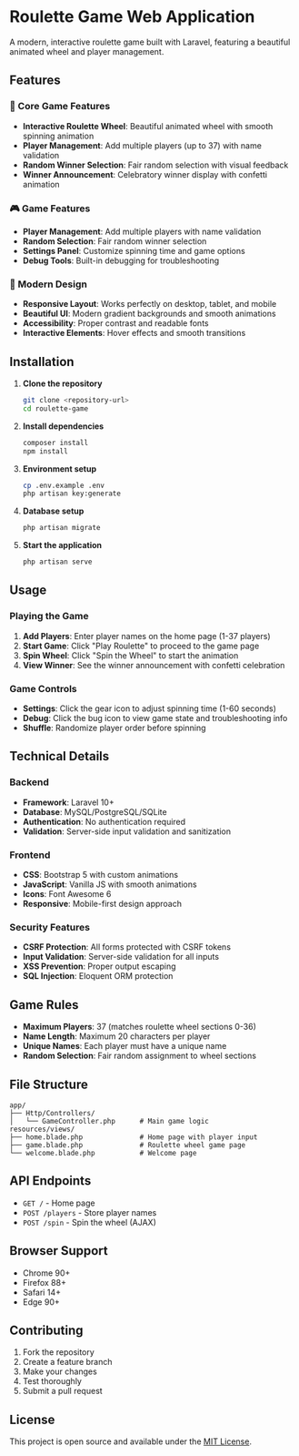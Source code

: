 # Roulette Game Web Application

A modern, interactive roulette game built with Laravel, featuring a beautiful animated wheel and player management.

## Features

### 🎯 Core Game Features
- **Interactive Roulette Wheel**: Beautiful animated wheel with smooth spinning animation
- **Player Management**: Add multiple players (up to 37) with name validation
- **Random Winner Selection**: Fair random selection with visual feedback
- **Winner Announcement**: Celebratory winner display with confetti animation

### 🎮 Game Features
- **Player Management**: Add multiple players with name validation
- **Random Selection**: Fair random winner selection
- **Settings Panel**: Customize spinning time and game options
- **Debug Tools**: Built-in debugging for troubleshooting

### 📱 Modern Design
- **Responsive Layout**: Works perfectly on desktop, tablet, and mobile
- **Beautiful UI**: Modern gradient backgrounds and smooth animations
- **Accessibility**: Proper contrast and readable fonts
- **Interactive Elements**: Hover effects and smooth transitions

## Installation

1. **Clone the repository**
   ```bash
   git clone <repository-url>
   cd roulette-game
   ```

2. **Install dependencies**
   ```bash
   composer install
   npm install
   ```

3. **Environment setup**
   ```bash
   cp .env.example .env
   php artisan key:generate
   ```

4. **Database setup**
   ```bash
   php artisan migrate
   ```

5. **Start the application**
   ```bash
   php artisan serve
   ```

## Usage

### Playing the Game

1. **Add Players**: Enter player names on the home page (1-37 players)
2. **Start Game**: Click "Play Roulette" to proceed to the game page
3. **Spin Wheel**: Click "Spin the Wheel" to start the animation
4. **View Winner**: See the winner announcement with confetti celebration

### Game Controls

- **Settings**: Click the gear icon to adjust spinning time (1-60 seconds)
- **Debug**: Click the bug icon to view game state and troubleshooting info
- **Shuffle**: Randomize player order before spinning

## Technical Details

### Backend
- **Framework**: Laravel 10+
- **Database**: MySQL/PostgreSQL/SQLite
- **Authentication**: No authentication required
- **Validation**: Server-side input validation and sanitization

### Frontend
- **CSS**: Bootstrap 5 with custom animations
- **JavaScript**: Vanilla JS with smooth animations
- **Icons**: Font Awesome 6
- **Responsive**: Mobile-first design approach

### Security Features
- **CSRF Protection**: All forms protected with CSRF tokens
- **Input Validation**: Server-side validation for all inputs
- **XSS Prevention**: Proper output escaping
- **SQL Injection**: Eloquent ORM protection

## Game Rules

- **Maximum Players**: 37 (matches roulette wheel sections 0-36)
- **Name Length**: Maximum 20 characters per player
- **Unique Names**: Each player must have a unique name
- **Random Selection**: Fair random assignment to wheel sections

## File Structure

```
app/
├── Http/Controllers/
│   └── GameController.php      # Main game logic
resources/views/
├── home.blade.php              # Home page with player input
├── game.blade.php              # Roulette wheel game page
└── welcome.blade.php           # Welcome page
```

## API Endpoints

- `GET /` - Home page
- `POST /players` - Store player names
- `POST /spin` - Spin the wheel (AJAX)

## Browser Support

- Chrome 90+
- Firefox 88+
- Safari 14+
- Edge 90+

## Contributing

1. Fork the repository
2. Create a feature branch
3. Make your changes
4. Test thoroughly
5. Submit a pull request

## License

This project is open source and available under the [MIT License](LICENSE).